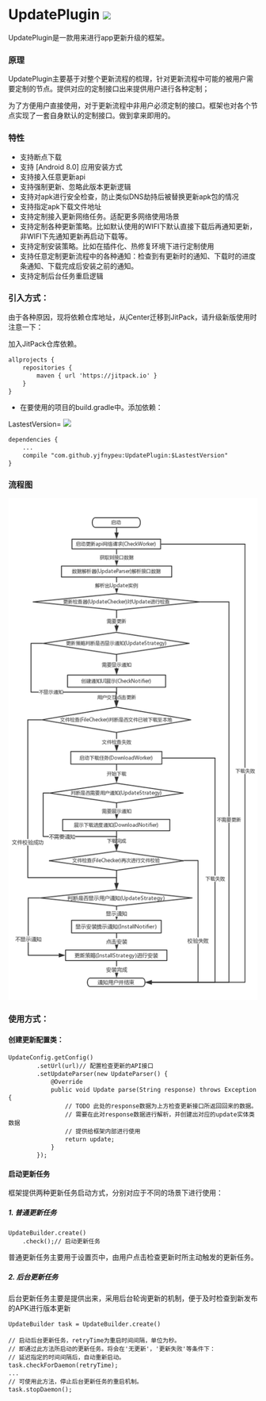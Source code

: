 # UpdatePlugin [![](https://jitpack.io/v/yjfnypeu/UpdatePlugin.svg)](https://jitpack.io/#yjfnypeu/UpdatePlugin)


UpdatePlugin是一款用来进行app更新升级的框架。

### 原理
UpdatePlugin主要基于对整个更新流程的梳理，针对更新流程中可能的被用户需要定制的节点。提供对应的定制接口出来提供用户进行各种定制；

为了方便用户直接使用，对于更新流程中非用户必须定制的接口。框架也对各个节点实现了一套自身默认的定制接口。做到拿来即用的。

### 特性

- 支持断点下载
- 支持 [Android 8.0] 应用安装方式
- 支持接入任意更新api
- 支持强制更新、忽略此版本更新逻辑
- 支持对apk进行安全检查，防止类似DNS劫持后被替换更新apk包的情况
- 支持指定apk下载文件地址
- 支持定制接入更新网络任务。适配更多网络使用场景
- 支持定制各种更新策略。比如默认使用的WIFI下默认直接下载后再通知更新，非WIFI下先通知更新再启动下载等。
- 支持定制安装策略。比如在插件化、热修复环境下进行定制使用
- 支持任意定制更新流程中的各种通知：检查到有更新时的通知、下载时的进度条通知、下载完成后安装之前的通知。
- 支持定制后台任务重启逻辑

### 引入方式：

由于各种原因，现将依赖仓库地址，从jCenter迁移到JitPack，请升级新版使用时注意一下：

加入JitPack仓库依赖。
```
allprojects {
    repositories {
        maven { url 'https://jitpack.io' }
    }
}
```
- 在要使用的项目的build.gradle中。添加依赖：

LastestVersion= [![](https://jitpack.io/v/yjfnypeu/UpdatePlugin.svg)](https://jitpack.io/#yjfnypeu/UpdatePlugin)

```
dependencies {
    ...
    compile "com.github.yjfnypeu:UpdatePlugin:$LastestVersion"
}
```

### 流程图

![flow chart](./screenshots/flow_chart.png)

### 使用方式：

#### 创建更新配置类：

```
UpdateConfig.getConfig()
		.setUrl(url)// 配置检查更新的API接口
		.setUpdateParser(new UpdateParser() {
			@Override
			public void Update parse(String response) throws Exception {
				// TODO 此处的response数据为上方检查更新接口所返回回来的数据。
				// 需要在此对response数据进行解析，并创建出对应的update实体类数据
				// 提供给框架内部进行使用
				return update;
			}
		});
```

#### 启动更新任务

框架提供两种更新任务启动方式，分别对应于不同的场景下进行使用：

##### 1. 普通更新任务

```
UpdateBuilder.create()
	.check();// 启动更新任务
```
普通更新任务主要用于设置页中，由用户点击检查更新时所主动触发的更新任务。
##### 2. 后台更新任务

后台更新任务主要是提供出来，采用后台轮询更新的机制，便于及时检查到新发布的APK进行版本更新

```
UpdateBuilder task = UpdateBuilder.create()

// 启动后台更新任务，retryTime为重启时间间隔，单位为秒。
// 即通过此方法所启动的更新任务。将会在'无更新'，'更新失败'等条件下：
// 延迟指定的时间间隔后，自动重新启动。
task.checkForDaemon(retryTime);
...
// 可使用此方法，停止后台更新任务的重启机制。
task.stopDaemon();
```
